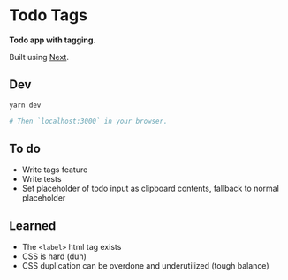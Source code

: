 # Todo Tags

**Todo app with tagging.**

Built using [Next](nextjs.org).

## Dev

```sh
yarn dev

# Then `localhost:3000` in your browser.
```

## To do

- Write tags feature
- Write tests
- Set placeholder of todo input as clipboard contents, fallback to normal placeholder

## Learned

- The `<label>` html tag exists
- CSS is hard (duh)
- CSS duplication can be overdone and underutilized (tough balance)
